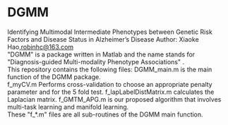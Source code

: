 # DGMM
Identifying Multimodal Intermediate Phenotypes between Genetic Risk Factors and Disease Status in Alzheimer’s Disease  Author: Xiaoke Hao,robinhc@163.com  
"DGMM" is a package written in Matlab and the name stands for "Diagnosis-guided Multi-modality Phenotype Associations" .   
This repository contains the following files:  DGMM_main.m is the main function of the DGMM package.  
f_myCV.m Performs cross-validation to choose an appropriate penalty parameter and for the 5 fold test. 
f_lapLabelDistMatrix.m calculates the Laplacian matrix. 
f_GMTM_APG.m is our proposed algorithm that involves multi-task learning and manifold learning.  
These "f_*.m" files are all sub-routines of the DGMM main function.
